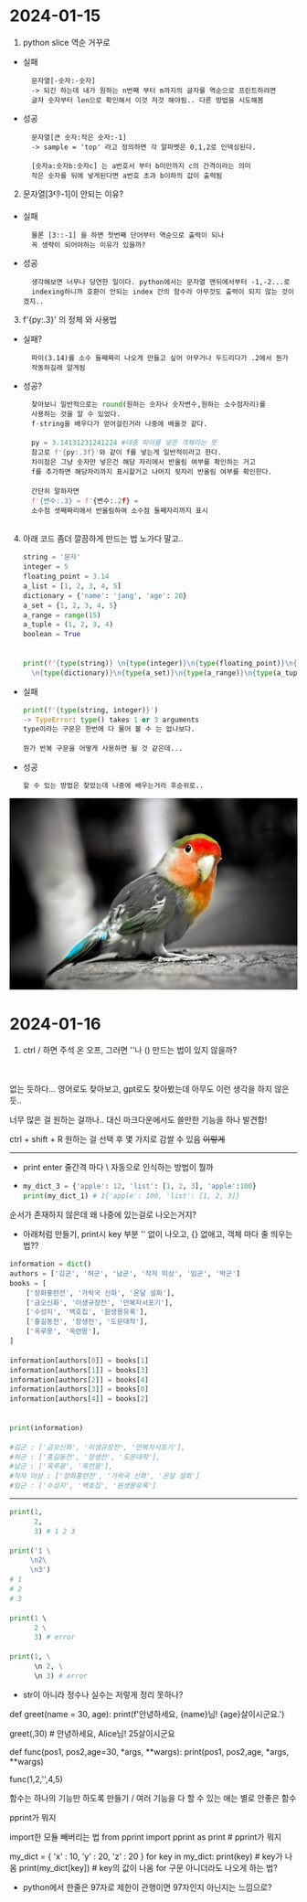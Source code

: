 # 2024-01-15

1. python slice 역순 거꾸로
- 실패

        문자열[-숫자:-숫자]
        -> 되긴 하는데 내가 원하는 n번째 부터 m까지의 글자를 역순으로 프린트하려면 
        글자 숫자부터 len으로 확인해서 이것 저것 해야됨.. 다른 방법을 시도해봄   


- 성공 

        문자열[큰 숫자:작은 숫자:-1]
        -> sample = 'top' 라고 정의하면 각 알파벳은 0,1,2로 인덱싱된다.
         
        [숫자a:숫자b:숫자c] 는 a번호서 부터 b미만까지 c의 간격이라는 의미
        작은 숫자를 뒤에 넣게된다면 a번호 초과 b이하의 값이 출력됨  

2. 문자열[3:-1:-1]이 안되는 이유?
- 실패 
        
        물론 [3::-1] 을 하면 첫번째 단어부터 역순으로 출력이 되나
        꼭 생략이 되어야하는 이유가 있을까?
- 성공

        생각해보면 너무나 당연한 일이다. python에서는 문자열 맨뒤에서부터 -1,-2...로 
        indexing하니까 호환이 안되는 index 간의 함수라 아무것도 출력이 되지 않는 것이겠지..

3. f'{py:.3}' 의 정체 와 사용법
- 실패?

        파이(3.14)를 소수 둘째짜리 나오게 만들고 싶어 아무거나 두드리다가 .2에서 뭔가 
        작동하길래 알게됨

- 성공?

    ```python 
      찾아보니 일반적으로는 round(원하는 숫자나 숫자변수,원하는 소수점자리)를 
      사용하는 것을 알 수 있었다.
      f-string을 배우다가 얻어걸린거라 나중에 배울것 같다.

      py = 3.14131231241224 #대충 파이를 넣은 객체라는 뜻
      참고로 f'{py:.3f}'와 같이 f를 넣는게 일반적이라고 한다.
      차이점은 그냥 숫자만 넣은건 해당 자리에서 반올림 여부를 확인하는 거고 
      f를 추가하면 해당자리까지 표시할거고 나머지 뒷자리 반올림 여부를 확인한다.
      
      간단히 말하자면 
      f'{변수:.3} = f'{변수:.2f} = 
      소수점 셋째짜리에서 반올림하여 소수점 둘째자리까지 표시 
      
    ```

4. 아래 코드 좀더 깔끔하게 만드는 법 노가다 말고..

    ```python 
    string = '문자'
    integer = 5
    floating_point = 3.14
    a_list = [1, 2, 3, 4, 5]
    dictionary = {'name': 'jang', 'age': 20}
    a_set = {1, 2, 3, 4, 5}
    a_range = range(15)
    a_tuple = (1, 2, 3, 4)
    boolean = True


    print(f'{type(string)} \n{type(integer)}\n{type(floating_point)}\n{type(a_list)}\
      \n{type(dictionary)}\n{type(a_set)}\n{type(a_range)}\n{type(a_tuple)}\n{type(boolean)}')
      ``` 
- 실패
    ```python
    print(f'{type(string, integer)}')
    -> TypeError: type() takes 1 or 3 arguments
    type이라는 구문은 한번에 다 물어 볼 수 는 없나보다.

    뭔가 반복 구문을 어떻게 사용하면 될 것 같은데...
    ```
- 성공
  ```python
  할 수 있는 방법은 찾았는데 나중에 배우는거라 후순위로..
  ```
![이미지](bird.jpg)

# 2024-01-16
1. ctrl / 하면 주석 온 오프, 그러면 ''나 () 만드는 법이 있지 않을까? 
 <br />
 <br />
   없는 듯하다... 영어로도 찾아보고, gpt로도 찾아봤는데 아무도 이런 생각을 하지 않은듯.. 
   
   너무 많은 걸 원하는 걸까나.. 대신 마크다운에서도 쓸만한 기능을 하나 발견함!

   ctrl + shift + R 원하는 걸 선택 후 몇 가지로 감쌀 수 있음 ~~이렇게~~

----------------------------

- print enter 줄간격 마다 \ 자동으로 인식하는 방법이 뭘까




- 
  ```python 
  my_dict_3 = {'apple': 12, 'list': [1, 2, 3], 'apple':100}
  print(my_dict_1) # 1{'apple': 100, 'list': [1, 2, 3]}
  ```
순서가 존재하지 않은데 왜 나중에 있는걸로 나오는거지?



- 아래처럼 만들기, print시 key 부분 '' 없이 나오고, {} 없애고, 객체 마다 줄 띄우는 법?? 
```python
information = dict()
authors = ['김군', '허군', '남군', '작자 미상', '임군', '박군']
books = [
    ['장화홍련전', '가락국 신화', '온달 설화'],
    ['금오신화', '이생규장전', '만복자서포기'],
    ['수성지', '백호집', '원생몽유록'],
    ['홍길동전', '장생전', '도문대작'],
    ['옥루몽', '옥련몽'],
]

information[authors[0]] = books[1]
information[authors[1]] = books[3]
information[authors[2]] = books[4]
information[authors[3]] = books[0]
information[authors[4]] = books[2]


print(information)

#김군 : ['금오신화', '이생규장전', '만복자서포기'], 
#허군 : ['홍길동전', '장생전', '도문대작'], 
#남군 : ['옥루몽', '옥련몽'], 
#작자 미상 : ['장화홍련전', '가락국 신화', '온달 설화']
#임군 : ['수성지', '백호집', '원생몽유록']
```

--------

```python
print(1, 
      2, 
      3) # 1 2 3

print('1 \
     \n2\
     \n3')       
# 1
# 2
# 3

print(1 \ 
      2 \
      3) # error

print(1, \
      \n 2, \
      \n 3) # error

 ```
 - str이 아니라 정수나 실수는 저렇게 정리 못하나?





def greet(name = 30, age):
        print(f'안녕하세요, {name}님! {age}살이시군요.')

greet(,30) # 안녕하세요, Alice님! 25살이시군요




def func(pos1, pos2,age=30, *args, **wargs):
        print(pos1, pos2,age, *args, **wargs)

func(1,2,'',4,5)

함수는 하나의 기능만 하도록 만들기 / 여러 기능을 다 할 수 있는 애는 별로 안좋은 함수

pprint가 뭐지

import한 모듈 빼버리는 법
from pprint import pprint as print # pprint가 뭐지


my_dict = {
    'x' : 10, 
    'y' : 20, 
    'z' : 20
    }
for key in my_dict:
    print(key)             # key가 나옴
    print(my_dict[key])    # key의 값이 나옴 for 구문 아니더라도 나오게 하는 법?

- python에서 한줄은 97자로 제한이 관행이면 97자인지 아닌지는 느낌으로?